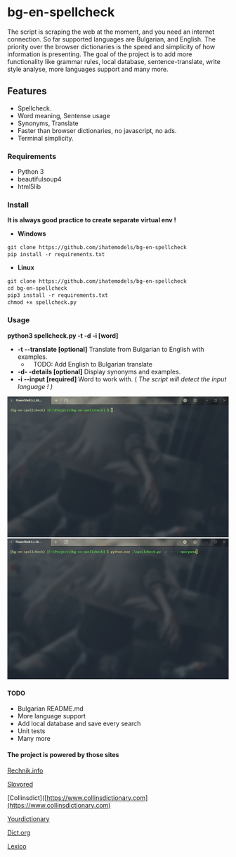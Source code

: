 # bg-en-spellcheck

The script is scraping the web at the moment, and you need an internet connection. So far supported languages are Bulgarian, and English. Тhe priority over the browser dictionaries is the speed and simplicity of how information is presenting. The goal of the project is to add more functionality like grammar rules, local database, sentence-translate, write style analysе, more languages support and many more.

## Features

- Spellcheck.
- Word meaning, Sentense usage
- Synonyms, Translate 
- Faster than browser dictionaries, no javascript, no ads. 
- Terminal simplicity.

### Requirements

- Python 3
- beautifulsoup4
- html5lib

### Install

**It is always good practice to create separate virtual env !** 

- **Windows**

```
git clone https://github.com/ihatemodels/bg-en-spellcheck
pip install -r requirements.txt 
```

- **Linux**

```
git clone https://github.com/ihatemodels/bg-en-spellcheck
cd bg-en-spellcheck
pip3 install -r requirements.txt 
chmod +x spellcheck.py  
```

### Usage

**python3 spellcheck.py -t -d -i [word]**

- **-t --translate [optional]** Translate from Bulgarian to English with examples.
  -    TODO: Add English to Bulgarian translate
- **-d- -details [optional]** Display synonyms and examples. 
- **-i --input [required]** Word to work with. ( *The script will detect the input language ! )*

<div>
<img src="/img/gif-en.gif"
 alt="en-spellcheck"
 />
</div>

<div>
<img src="/img/gif-bg.gif"
 alt="bg-spellcheck"
 />
</div>

#### TODO

- Bulgarian README.md
- More language support 
- Add local database and save every search 
- Unit tests
- Many more

#### The project is powered by those sites

[Rechnik.info](http://rechnik.info)            

[Slovored](https://slovored.com/)                   

[Collinsdict]([https://www.collinsdictionary.com](https://www.collinsdictionary.com)

[Yourdictionary](https://sentence.yourdictionary.com)

[Dict.org](http://www.dict.org)

[Lexico](https://www.lexico.com)
